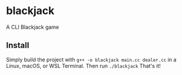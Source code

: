 # blackjack
A CLI Blackjack game

## Install
Simply build the project with `g++ -o blackjack main.cc dealer.cc` in a Linux, macOS, or WSL Terminal.
Then run `./blackjack` That's it!
